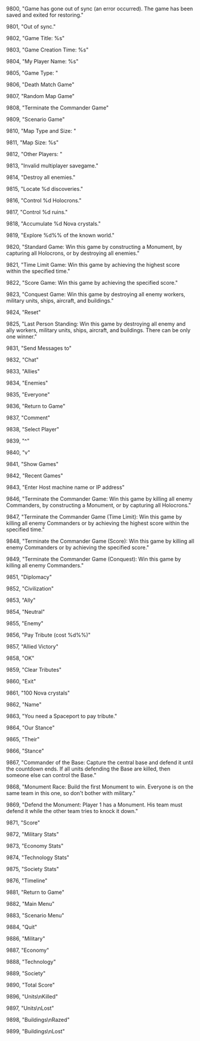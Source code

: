 ﻿9800, "Game has gone out of sync (an error occurred). The game has been saved and exited for restoring."

9801, "Out of sync."

9802, "Game Title: %s"

9803, "Game Creation Time: %s"

9804, "My Player Name: %s"

9805, "Game Type: "

9806, "Death Match Game"

9807, "Random Map Game"

9808, "Terminate the Commander Game"

9809, "Scenario Game"

9810, "Map Type and Size: "

9811, "Map Size: %s"

9812, "Other Players: "

9813, "Invalid multiplayer savegame."

9814, "Destroy all enemies."

9815, "Locate %d discoveries."

9816, "Control %d Holocrons."

9817, "Control %d ruins."

9818, "Accumulate %d Nova crystals."

9819, "Explore %d%% of the known world."

9820, "Standard Game: Win this game by constructing a Monument, by capturing all Holocrons, or by destroying all enemies."

9821, "Time Limit Game: Win this game by achieving the highest score within the specified time."

9822, "Score Game: Win this game by achieving the specified score."

9823, "Conquest Game: Win this game by destroying all enemy workers, military units, ships, aircraft, and buildings."

9824, "Reset"

9825, "Last Person Standing: Win this game by destroying all enemy and ally workers, military units, ships, aircraft, and buildings.  There can be only one winner."

9831, "Send Messages to"

9832, "Chat"

9833, "Allies"

9834, "Enemies"

9835, "Everyone"

9836, "Return to Game"

9837, "Comment"

9838, "Select Player"

9839, "^"

9840, "v"

9841, "Show Games"

9842, "Recent Games"

9843, "Enter Host machine name or IP address"

9846, "Terminate the Commander Game: Win this game by killing all enemy Commanders, by constructing a Monument, or by capturing all Holocrons."

9847, "Terminate the Commander Game (Time Limit): Win this game by killing all enemy Commanders or by achieving the highest score within the specified time."

9848, "Terminate the Commander Game (Score): Win this game by killing all enemy Commanders or by achieving the specified score."

9849, "Terminate the Commander Game (Conquest): Win this game by killing all enemy Commanders."

9851, "Diplomacy"

9852, "Civilization"

9853, "Ally"

9854, "Neutral"

9855, "Enemy"

9856, "Pay Tribute (cost %d%%)"

9857, "Allied Victory"

9858, "OK"

9859, "Clear Tributes"

9860, "Exit"

9861, "100 Nova crystals"

9862, "Name"

9863, "You need a Spaceport to pay tribute."

9864, "Our Stance"

9865, "Their"

9866, "Stance"

9867, "Commander of the Base: Capture the central base and defend it until the countdown ends. If all units defending the Base are killed, then someone else can control the Base."

9868, "Monument Race: Build the first Monument to win. Everyone is on the same team in this one, so don't bother with military."

9869, "Defend the Monument: Player 1 has a Monument. His team must defend it while the other team tries to knock it down."

9871, "Score"

9872, "Military Stats"

9873, "Economy Stats"

9874, "Technology Stats"

9875, "Society Stats"

9876, "Timeline"

9881, "Return to Game"

9882, "Main Menu"

9883, "Scenario Menu"

9884, "Quit"

9886, "Military"

9887, "Economy"

9888, "Technology"

9889, "Society"

9890, "Total Score"

9896, "Units\nKilled"

9897, "Units\nLost"

9898, "Buildings\nRazed"

9899, "Buildings\nLost"

